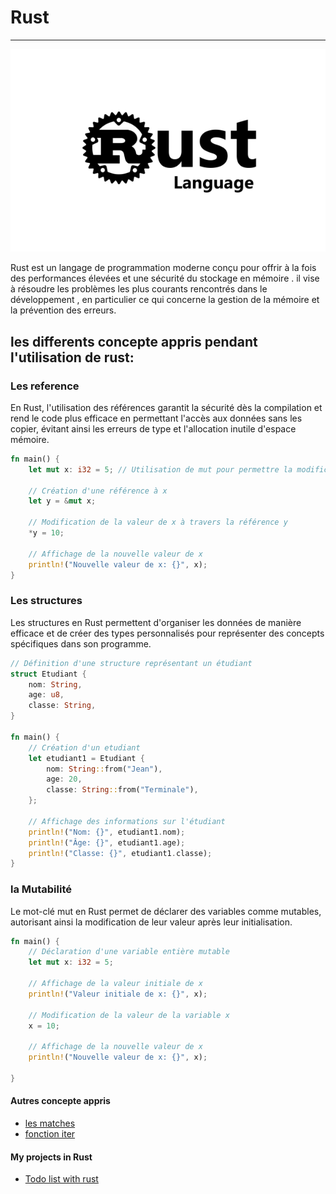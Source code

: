 # Rust <Badge type="tip" text="Rust" />

---
![logo rust](../images/rust.png)

Rust est un langage de programmation moderne conçu pour offrir à la fois des performances élevées et une sécurité du stockage en mémoire . il vise à résoudre les problèmes les plus courants rencontrés dans le développement , en particulier ce qui concerne la gestion de la mémoire et la prévention des erreurs.

## les differents concepte appris pendant l'utilisation de rust:

### Les reference

En Rust, l'utilisation des références garantit la sécurité dès la compilation et rend le code plus efficace en permettant l'accès aux données sans les copier, évitant ainsi les erreurs de type et l'allocation inutile d'espace mémoire.

```rust
fn main() {
    let mut x: i32 = 5; // Utilisation de mut pour permettre la modification de la valeur de x

    // Création d'une référence à x
    let y = &mut x;

    // Modification de la valeur de x à travers la référence y
    *y = 10;

    // Affichage de la nouvelle valeur de x
    println!("Nouvelle valeur de x: {}", x);
}

```

### Les structures


Les structures en Rust permettent d'organiser les données de manière efficace et de créer des types personnalisés pour représenter des concepts spécifiques dans son programme.
```rust
// Définition d'une structure représentant un étudiant
struct Etudiant {
    nom: String,
    age: u8,
    classe: String,
}

fn main() {
    // Création d'un etudiant
    let etudiant1 = Etudiant {
        nom: String::from("Jean"),
        age: 20,
        classe: String::from("Terminale"),
    };

    // Affichage des informations sur l'étudiant
    println!("Nom: {}", etudiant1.nom);
    println!("Âge: {}", etudiant1.age);
    println!("Classe: {}", etudiant1.classe);
}
```

### la Mutabilité


Le mot-clé mut en Rust permet de déclarer des variables comme mutables, autorisant ainsi la modification de leur valeur après leur initialisation.

```rust
fn main() {
    // Déclaration d'une variable entière mutable
    let mut x: i32 = 5;

    // Affichage de la valeur initiale de x
    println!("Valeur initiale de x: {}", x);

    // Modification de la valeur de la variable x
    x = 10;

    // Affichage de la nouvelle valeur de x
    println!("Nouvelle valeur de x: {}", x);

}
```

#### Autres concepte appris

- [les matches](https://doc.rust-lang.org/std/macro.matches.html)
- [fonction iter](https://doc.rust-lang.org/std/iter/)



#### My projects in Rust
- [Todo list with rust](../projects/rust-todo.md)